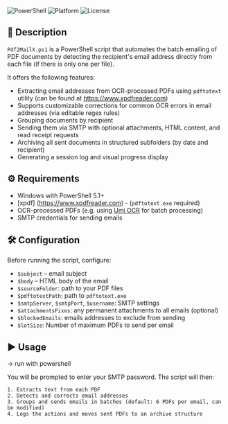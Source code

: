 ![PowerShell](https://img.shields.io/badge/PowerShell-5.1+-blue?logo=powershell)
![Platform](https://img.shields.io/badge/Platform-Windows-lightgrey?logo=windows)
![License](https://img.shields.io/github/license/sgorii/pdf2MailX)

## 📌 Description

`Pdf2MailX.ps1` is a PowerShell script that automates the batch emailing of PDF documents by detecting the recipient's email address directly from each file (if there is only one per file).

It offers the following features:
- Extracting email addresses from OCR-processed PDFs using `pdftotext` utility (can be found at https://www.xpdfreader.com) 
- Supports customizable corrections for common OCR errors in email addresses (via editable regex rules)
- Grouping documents by recipient
- Sending them via SMTP with optional attachments, HTML content, and read receipt requests
- Archiving all sent documents in structured subfolders (by date and recipient)
- Generating a session log and visual progress display


## ⚙️ Requirements

- Windows with PowerShell 5.1+
- [xpdf] (https://www.xpdfreader.com) - (`pdftotext.exe` required)
- OCR-processed PDFs (e.g. using [Umi OCR](https://github.com/hiroi-sora/Umi-OCR) for batch processing)
- SMTP credentials for sending emails


## 🛠️ Configuration

Before running the script, configure:

- `$subject` – email subject
- `$body` – HTML body of the email
- `$sourceFolder`: path to your PDF files
- `$pdftotextPath`: path to `pdftotext.exe`
- `$smtpServer`, `$smtpPort`, `$username`: SMTP settings
- `$attachmentsFixes`: any permanent attachments to all emails (optional)
- `$blockedEmails`: emails addresses to exclude from sending
- `$lotSize`: Number of maximum PDFs to send per email


## ▶️ Usage

-> run with powershell

You will be prompted to enter your SMTP password. The script will then:

    1. Extracts text from each PDF
    2. Detects and corrects email addresses
    3. Groups and sends emails in batches (default: 6 PDFs per email, can be modified)
    4. Logs the actions and moves sent PDFs to an archive structure
